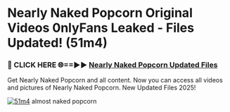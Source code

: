 # Nearly Naked Popcorn Original Videos 0nlyFans Leaked - Files Updated! (51m4)

<h3>🔴 CLICK HERE 🌐==►► <a href="https://tinyurl.com/yckcrads" rel="nofollow">Nearly Naked Popcorn Updated Files</a></h3>

Get Nearly Naked Popcorn and all content. Now you can access all videos and pictures of Nearly Naked Popcorn. New Updated Files 2025!

[![51m4](https://i.imgur.com/hpKpOFt.gif)](https://tinyurl.com/yckcrads)
almost naked popcorn